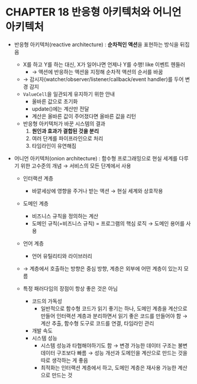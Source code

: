 # CHAPTER 18 반응형 아키텍처와 어니언 아키텍처

- 반응형 아키텍처(reactive architecture) : **순차적인 액션**을 표현하는 방식을 뒤집음
  - X를 하고 Y를 하는 대신, X가 일어나면 언제나 Y를 수행! like 이벤트 헨들러
    - → 액션에 반응하는 액션을 지정해 순차적 액션의 순서를 바꿈
  - → 감시자(watcher/observer/listener/callback/event handler)를 두어 변경 감지
  - `ValueCell`을 일관되게 유지하기 위한 안내
    - 올바른 값으로 초기화
    - update()에는 계산만 전달
    - 계산은 올바른 값이 주어졌다면 올바른 값을 리턴
  - 반응형 아키텍처가 바꾼 시스템의 결과
    1. **원인과 효과가 결합된 것을 분리**
    2. 여러 단계를 파이프라인으로 처리
    3. 타임라인이 유연해짐
- 어니언 아키텍처(onion architecture) : 함수형 프로그래밍으로 현실 세계를 다루기 위한 고수준의 개념 → 서비스의 모든 단계에서 사용

  - 인터랙션 계층
    - 바깥세상에 영향을 주거나 받는 액션 → 현실 세계와 상호작용
  - 도메인 계층
    - 비즈니스 규칙을 정의하는 계산
    - 도메인 규칙(=비즈니스 규칙) = 프로그램의 핵심 로직 → 도메인 용어를 사용
  - 언어 계층
    - 언어 유틸리티와 라이브러리
  - → 계층에서 호출하는 방향은 중심 방향, 계층은 외부에 어떤 계층이 있는지 모름

  - 특정 패러다임의 장점이 항상 좋은 것은 아님
    - 코드의 가독성
      - 일반적으로 함수형 코드가 읽기 좋기는 하나, 도메인 계층을 계산으로 만들어 인터랙션 계층과 분리하면서 읽기 좋은 코드를 만들어야 함 → 계산 추출, 함수형 도구로 코드를 연결, 타임라인 관리
    - 개발 속도
    - 시스템 성능
      - 시스템 성능과 타협해야하기도 함 → 변경 가능한 데이터 구조는 불변 데이터 구조보다 빠름 → 성능 개선과 도메인을 계산으로 만드는 것을 따로 생각하는 게 좋음
      - 최적화는 인터랙션 계층에서 하고, 도메인 계층은 재사용 가능한 계산 으로 만드는 것
